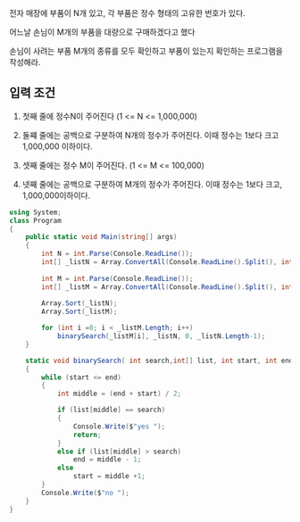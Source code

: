 전자 매장에 부품이 N개 있고, 각 부품은 정수 형태의 고유한 번호가 있다.

어느날 손님이 M개의 부품을 대량으로 구매하겠다고 했다

손님이 사려는 부품 M개의 종류를 모두 확인하고 부품이 있는지 확인하는 프로그램을 작성해라.


<h2>입력 조건</h2>

1. 첫째 줄에 정수N이 주어진다 (1 <= N <= 1,000,000)

2. 둘쨰 줄에는 공백으로 구분하여 N개의 정수가 주어진다. 이때 정수는 1보다 크고 1,000,000 이하이다.

3. 셋째 줄에는 정수 M이 주어진다. (1 <= M <= 100,000)

4. 넷째 줄에는 공백으로 구분하여 M개의 정수가 주어진다. 이때 정수는 1보다 크고, 1,000,000이하이다.


```cs
using System;
class Program
{
    public static void Main(string[] args)
    {
        int N = int.Parse(Console.ReadLine());
        int[] _listN = Array.ConvertAll(Console.ReadLine().Split(), int.Parse);
        
        int M = int.Parse(Console.ReadLine());
        int[] _listM = Array.ConvertAll(Console.ReadLine().Split(), int.Parse);
        
        Array.Sort(_listN);
        Array.Sort(_listM);

        for (int i =0; i < _listM.Length; i++)
            binarySearch(_listM[i], _listN, 0, _listN.Length-1);
    }

    static void binarySearch( int search,int[] list, int start, int end)
    {
        while (start <= end)
        {
            int middle = (end + start) / 2;

            if (list[middle] == search)
            {
                Console.Write($"yes ");
                return;
            }
            else if (list[middle] > search)
                end = middle - 1;
            else
                start = middle +1;
        }
        Console.Write($"no ");
    }
}
```
